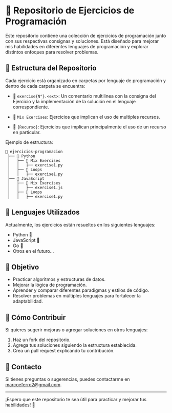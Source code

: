 # 📘 Repositorio de Ejercicios de Programación

Este repositorio contiene una colección de ejercicios de programación junto con sus respectivas consignas y soluciones. Está diseñado para mejorar mis habilidades en diferentes lenguajes de programación y explorar distintos enfoques para resolver problemas.

## 📂 Estructura del Repositorio

Cada ejercicio está organizado en carpetas por lenguaje de programación y dentro de cada carpeta se encuentra:

- 📝 `exercise{N°}.<ext>`: Un comentario multilinea con la consigna del Ejercicio y la implementación de la solución en el lenguaje correspondiente. 

- 📂 `Mix Exercises`: Ejercicios que implican el uso de multiples recursos.

- 📂 `{Recurso}`: Ejercicios que implican principalmente el uso de un recurso en particular. 

Ejemplo de estructura:

```
📂 ejercicios-programacion
 ├── 📂 Python
 │   ├── 📂 Mix Exercises
 │   │   ├── exercise1.py
 │   ├── 📂 Loops
 │   │   ├── exercise1.py
 ├── 📂 JavaScript
 │   ├── 📂 Mix Exercises
 │   │   ├── exercise1.js
 │   ├── 📂 Loops
 │   │   ├── exercise1.py
```

## 🚀 Lenguajes Utilizados

Actualmente, los ejercicios están resueltos en los siguientes lenguajes:
- Python 🐍
- JavaScript 🚀
- Go 🦫
- Otros en el futuro...

## 📌 Objetivo

- Practicar algoritmos y estructuras de datos.
- Mejorar la lógica de programación.
- Aprender y comparar diferentes paradigmas y estilos de código.
- Resolver problemas en múltiples lenguajes para fortalecer la adaptabilidad.

## 📜 Cómo Contribuir

Si quieres sugerir mejoras o agregar soluciones en otros lenguajes:
1. Haz un fork del repositorio.
2. Agrega tus soluciones siguiendo la estructura establecida.
3. Crea un pull request explicando tu contribución.

## 📧 Contacto
Si tienes preguntas o sugerencias, puedes contactarme en marcoeferro2@gmail.com.

---
¡Espero que este repositorio te sea útil para practicar y mejorar tus habilidades! 🚀

